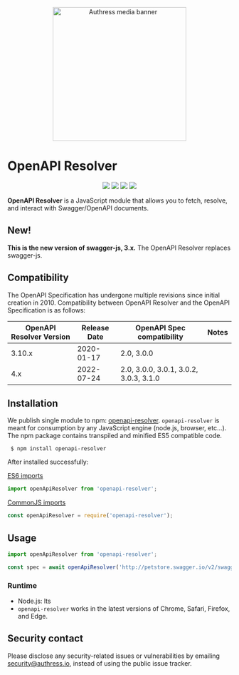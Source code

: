 <p align="center">
  <img height="300px" src="https://authress.io/static/images/media-banner.png" alt="Authress media banner">
</p>

# OpenAPI Resolver

<p align="center">
    <a href="https://authress.io" alt="Authress Engineering">
      <img src="https://img.shields.io/static/v1?label=Authress+Engineering&message=OpenAPI%20Explorer&color=%23FBAF0B&logo=androidauto&logoColor=%23FBAF0B"></a>
    <a href="./LICENSE" alt="apache 2.0 license">
      <img src="https://img.shields.io/badge/license-Apache%202.0-blue.svg"></a>
    <a href="https://badge.fury.io/js/openapi-resolver" alt="npm version">
        <img src="https://badge.fury.io/js/openapi-resolver.svg"></a>
    <a href="https://authress.io/community" alt="npm version">
      <img src="https://img.shields.io/badge/community-Discord-purple.svg"></a>
</p>

**OpenAPI Resolver** is a JavaScript module that allows you to fetch, resolve, and interact with Swagger/OpenAPI documents.

## New!

**This is the new version of swagger-js, 3.x.** The OpenAPI Resolver replaces swagger-js.

## Compatibility
The OpenAPI Specification has undergone multiple revisions since initial creation in 2010. 
Compatibility between OpenAPI Resolver and the OpenAPI Specification is as follows:

OpenAPI Resolver Version | Release Date | OpenAPI Spec compatibility | Notes
------------------ | ------------ | -------------------------- | -----
3.10.x | 2020-01-17 | 2.0, 3.0.0 |
4.x    | 2022-07-24 | 2.0, 3.0.0, 3.0.1, 3.0.2, 3.0.3, 3.1.0 |

## Installation

We publish single module to npm: [openapi-resolver](https://www.npmjs.com/package/openapi-resolver).
`openapi-resolver` is meant for consumption by any JavaScript engine (node.js, browser, etc...).
The npm package contains transpiled and minified ES5 compatible code.

```shell script
 $ npm install openapi-resolver
``` 

After installed successfully:

[ES6 imports](https://developer.mozilla.org/en-US/docs/Web/JavaScript/Reference/Statements/import)
```js
import openApiResolver from 'openapi-resolver';
```

[CommonJS imports](https://en.wikipedia.org/wiki/CommonJS)
```js
const openApiResolver = require('openapi-resolver');
```


## Usage

```js
import openApiResolver from 'openapi-resolver';

const spec = await openApiResolver('http://petstore.swagger.io/v2/swagger.json');
```


### Runtime 

- Node.js: lts
- `openapi-resolver` works in the latest versions of Chrome, Safari, Firefox, and Edge.

## Security contact

Please disclose any security-related issues or vulnerabilities by emailing [security@authress.io](mailto:security@authress.io), instead of using the public issue tracker.
